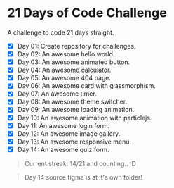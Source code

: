 # 21 Days of Code Challenge

A challenge to code 21 days straight.

- [x] Day 01: Create repository for challenges.
- [x] Day 02: An awesome hello world.
- [x] Day 03: An awesome animated button.
- [x] Day 04: An awesome calculator.
- [x] Day 05: An awesome 404 page.
- [x] Day 06: An awesome card with glassmorphism.
- [x] Day 07: An awesome timer.
- [x] Day 08: An awesome theme switcher.
- [x] Day 09: An awesome loading animation.
- [x] Day 10: An awesome animation with particlejs.
- [x] Day 11: An awesome login form.
- [x] Day 12: An awesome image gallery.
- [x] Day 13: An awesome responsive menu.
- [x] Day 14: An awesome quiz form.

> Current streak: 14/21 and counting.. :D

> Day 14 source figma is at it's own folder!
